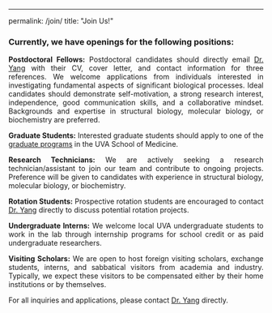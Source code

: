 ---
permalink: /join/
title: "Join Us!"

### Currently, we have openings for the following positions:  


<p style="text-align: justify;">
<strong>Postdoctoral Fellows:</strong> Postdoctoral candidates should directly email <a href="mailto:wfw7nc@virginia.edu">Dr. Yang</a> with their CV, cover letter, and contact information for three references. We welcome applications from individuals interested in investigating fundamental aspects of significant biological processes. Ideal candidates should demonstrate self-motivation, a strong research interest, independence, good communication skills, and a collaborative mindset. Backgrounds and expertise in structural biology, molecular biology, or biochemistry are preferred.
  </p>
<p style="text-align: justify;">
<strong>Graduate Students:</strong> Interested graduate students should apply to one of the <a href="https://med.virginia.edu/bims/programs/">graduate programs</a> in the UVA School of Medicine.
  </p>
<p style="text-align: justify;">
<strong>Research Technicians:</strong> We are actively seeking a research technician/assistant to join our team and contribute to ongoing projects. Preference will be given to candidates with experience in structural biology, molecular biology, or biochemistry.
  </p>
<p style="text-align: justify;">
<strong>Rotation Students:</strong> Prospective rotation students are encouraged to contact <a href="mailto:wfw7nc@virginia.edu">Dr. Yang</a> directly to discuss potential rotation projects.
  </p>
<p style="text-align: justify;">
<strong>Undergraduate Interns:</strong> We welcome local UVA undergraduate students to work in the lab through internship programs for school credit or as paid undergraduate researchers.
  </p>
<p style="text-align: justify;">
<strong>Visiting Scholars:</strong> We are open to host foreign visiting scholars, exchange students, interns, and sabbatical visitors from academia and industry. Typically, we expect these visitors to be compensated either by their home institutions or by themselves.
</p>

For all inquiries and applications, please contact <a href="mailto:wfw7nc@virginia.edu">Dr. Yang</a> directly.

